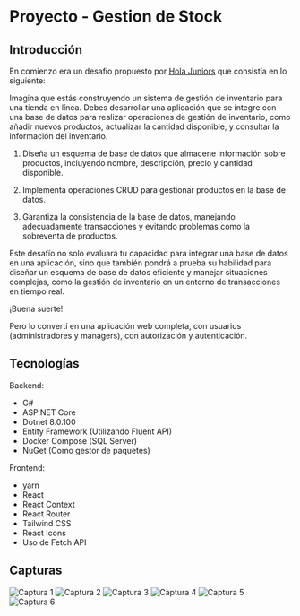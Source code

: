 # Proyecto - Gestion de Stock

## Introducción

En comienzo era un desafío propuesto por [Hola Juniors]("https://www.holajuniors.com/") que consistía en lo siguiente:

Imagina que estás construyendo un sistema de gestión de inventario para una tienda en línea. Debes desarrollar una aplicación que se integre con una base de datos para realizar operaciones de gestión de inventario, como añadir nuevos productos, actualizar la cantidad disponible, y consultar la información del inventario.

1. Diseña un esquema de base de datos que almacene información sobre productos, incluyendo nombre, descripción, precio y cantidad disponible.

2. Implementa operaciones CRUD para gestionar productos en la base de datos.

3. Garantiza la consistencia de la base de datos, manejando adecuadamente transacciones y evitando problemas como la sobreventa de productos.

Este desafío no solo evaluará tu capacidad para integrar una base de datos en una aplicación, sino que también pondrá a prueba su habilidad para diseñar un esquema de base de datos eficiente y manejar situaciones complejas, como la gestión de inventario en un entorno de transacciones en tiempo real.

¡Buena suerte!

Pero lo convertí en una aplicación web completa, con usuarios (administradores y managers), con autorización y autenticación.

## Tecnologías

Backend:

- C#
- ASP.NET Core
- Dotnet 8.0.100
- Entity Framework (Utilizando Fluent API)
- Docker Compose (SQL Server)
- NuGet (Como gestor de paquetes)

Frontend:

- yarn
- React
- React Context
- React Router
- Tailwind CSS
- React Icons
- Uso de Fetch API

## Capturas

![Captura 1]("www.github.com/emiperez997/GestionStock/Pictures/1.png")
![Captura 2]("./Pictures/2.png")
![Captura 3]("./Pictures/3.png")
![Captura 4]("./Pictures/4.png")
![Captura 5]("./Pictures/5.png")
![Captura 6]("./Pictures/6.png")
